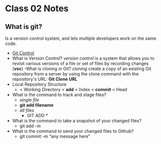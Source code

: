 # Class 02 Notes

## What is git?

Is a version control system, and lets multiple developers work on the same code. 

- [Git Control](https://blog.udemy.com/git-tutorial-a-comprehensive-guide/#7_2)
- What is Version Control?
  *version control* is a system that allows you to revisit various versions of a file or set of files by recording changes (**vsc**)
  -What is cloning in Git?
*cloning* create a copy of an existing Git repository from a server by using the clone command with the repository's URL: **Git Clone URL** 
- Local Repository Structure
  -   < Working Directory < **add** < Index < **commit** < Head
- What is the command to track and stage files?
   - *single* *file*
    -  **git add filename**
   -  *all* *files*
       - GIT ADD * 
- What is the command to take a snapshot of your changed files?
     -  git add -m
- What is the command to send your changed files to Github? 
   -  git commit -m “any message here”
